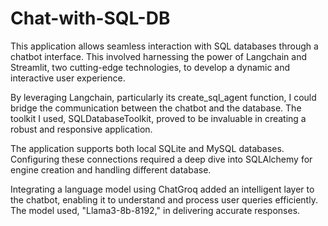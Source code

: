 # Chat-with-SQL-DB


This application allows seamless interaction with SQL databases through a chatbot interface. This involved harnessing the power of Langchain and Streamlit, two cutting-edge technologies, to develop a dynamic and interactive user experience.

By leveraging Langchain, particularly its create_sql_agent function, I could bridge the communication between the chatbot and the database. The toolkit I used, SQLDatabaseToolkit, proved to be invaluable in creating a robust and responsive application.

The application supports both local SQLite and MySQL databases. Configuring these connections required a deep dive into SQLAlchemy for engine creation and handling different database.

Integrating a language model using ChatGroq added an intelligent layer to the chatbot, enabling it to understand and process user queries efficiently. The model used, "Llama3-8b-8192," in delivering accurate responses.
